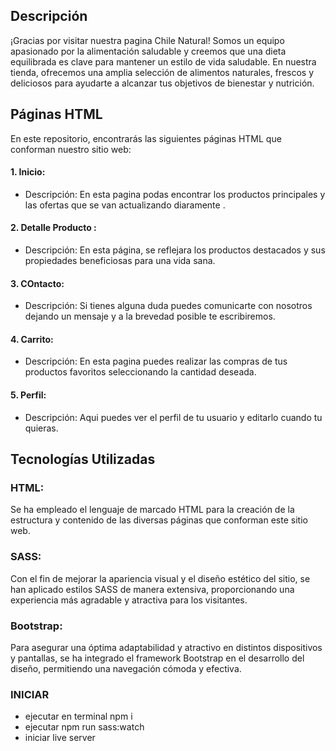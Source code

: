 ## Descripción

¡Gracias por visitar nuestra pagina Chile Natural! Somos un equipo apasionado por la alimentación saludable y creemos que una dieta equilibrada es clave para mantener un estilo de vida saludable. En nuestra tienda, ofrecemos una amplia selección de alimentos naturales, frescos y deliciosos para ayudarte a alcanzar tus objetivos de bienestar y nutrición.

## Páginas HTML

En este repositorio, encontrarás las siguientes páginas HTML que conforman nuestro sitio web:

#### 1. Inicio:

- Descripción: En esta pagina podas encontrar los productos principales y las ofertas que se van actualizando diaramente .

#### 2. Detalle Producto :

- Descripción: En esta página, se reflejara los productos destacados y sus propiedades beneficiosas para una vida sana.

#### 3. COntacto:

- Descripción: Si tienes alguna duda puedes comunicarte con nosotros dejando un mensaje y a la brevedad posible te escribiremos.

#### 4. Carrito:

- Descripción: En esta pagina puedes realizar las compras de tus productos favoritos seleccionando la cantidad deseada.

#### 5. Perfil:

- Descripción: Aqui puedes ver el perfil de tu usuario y editarlo cuando tu quieras.

## Tecnologías Utilizadas

### HTML:

Se ha empleado el lenguaje de marcado HTML para la creación de la estructura y contenido de las diversas páginas que conforman este sitio web.

### SASS:

Con el fin de mejorar la apariencia visual y el diseño estético del sitio, se han aplicado estilos SASS de manera extensiva, proporcionando una experiencia más agradable y atractiva para los visitantes.

### Bootstrap:

Para asegurar una óptima adaptabilidad y atractivo en distintos dispositivos y pantallas, se ha integrado el framework Bootstrap en el desarrollo del diseño, permitiendo una navegación cómoda y efectiva.

### INICIAR

- ejecutar en terminal npm i
- ejecutar npm run sass:watch
- iniciar live server
